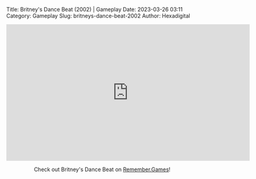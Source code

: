 Title: Britney's Dance Beat (2002) | Gameplay
Date: 2023-03-26 03:11
Category: Gameplay
Slug: britneys-dance-beat-2002
Author: Hexadigital

<center><iframe src="https://www.youtube.com/embed/XTMMPkjh3gI?feature=oembed" allow="accelerometer; autoplay; encrypted-media; gyroscope; picture-in-picture" width="640" height="360" frameborder="0"></iframe>

Check out Britney's Dance Beat on [Remember.Games](https://remember.games/game/7585/britneys-dance-beat/)!</center>